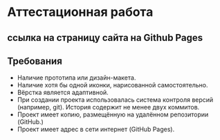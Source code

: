 # Аттестационная работа

## ссылка на страницу сайта на Github Pages

## Требования 
-  Наличие прототипа или дизайн-макета.
-  Наличие хотя бы одной иконки, нарисованной самостоятельно.
-  Вёрстка является адаптивной.
-  При создании проекта использовалась система контроля версий (например, git). История содержит не менее двух коммитов.
-  Проект имеет копию, размещённую на удалённом репозитории (GitHub.)
-  Проект имеет адрес в сети интернет (GitHub Pages).